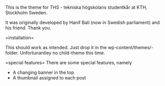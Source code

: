 This is the theme for THS - tekniska högskolans studentkår at KTH, Stockholm Sweden.

It was originally developed by Hanif Bali (now in Swedish parliament) and his friend. Thank you.

=installation=

This should work as intended. Just drop it in the wp-content/themes/-folder. Unfortunantley no child-theme this time.

=special features=
There are some special features, namely

* A changing banner in the top
* A thumbnail assigned to each post
